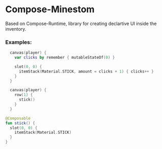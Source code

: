 # Compose-Minestom

Based on Compose-Runtime, library for creating declartive UI inside the inventory.

### Examples:

```kotlin
  canvas(player) {
    var clicks by remember { mutableStateOf(0) }

    slot(0, 0) {
      itemStack(Material.STICK, amount = clicks + 1) { clicks++ }
    }
  }
```


```kotlin
  canvas(player) {
    row(1) {
      stick()
    }
  }

@Composable
fun stick() {
  slot(0, 0) {
    itemStack(Material.STICK)
  }
}
```
